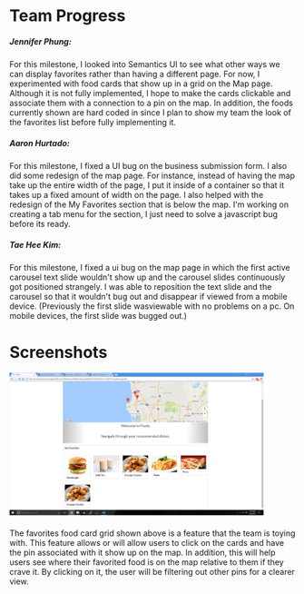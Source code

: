<h1>Team Progress</h1>

<h5>Jennifer Phung:</h5>
<p>For this milestone, I looked into Semantics UI to see what other ways we can display favorites rather than having a different page. For now, I experimented with food cards that show up in a grid on the Map page. Although it is not fully implemented, I hope to make the cards clickable and associate them with a connection to a pin on the map. In addition, the foods currently shown are hard coded in since I plan to show my team the look of the favorites list before fully implementing it.</p>

<h5>Aaron Hurtado:</h5>
<p>For this milestone, I fixed a UI bug on the business submission form. I also did some redesign of the map page. For instance, instead of having the map take up the entire
width of the page, I put it inside of a container so that it takes up a fixed amount of width on the page. I also helped with the redesign of the My Favorites section that
is below the map. I'm working on creating a tab menu for the section, I just need to solve a javascript bug before its ready.</p>

<h5>Tae Hee Kim:</h5>
<p>For this milestone, I fixed a ui bug on the map page in which the first active carousel text slide wouldn't show up and the carousel slides continuously got positioned strangely. I was able to reposition the text slide and the carousel so that it wouldn't bug out and disappear if viewed from a mobile device. (Previously the first slide wasviewable with no problems on a pc. On mobile devices, the first slide was bugged out.)

<h1>Screenshots</h1>
<img src="https://raw.githubusercontent.com/jphung11/COGS121/master/images/milestone13_pic.png" width="90%"></img> 
<p>The favorites food card grid shown above is a feature that the team is toying with. This feature allows or will allow users to click on the cards and have the pin associated with it show up on the map. In addition, this will help users see where their favorited food is on the map relative to them if they crave it. By clicking on it, the user will be filtering out other pins for a clearer view.</p>
